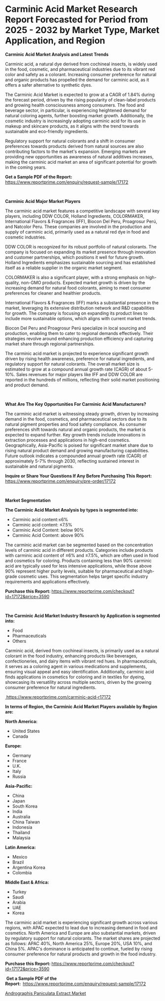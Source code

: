 <p><h1>Carminic Acid Market Research Report Forecasted for Period from 2025 -  2032 by Market Type, Market Application, and Region</h1></p><p><strong>Carminic Acid Market Analysis and Latest Trends</strong></p>
<p><p>Carminic acid, a natural dye derived from cochineal insects, is widely used in the food, cosmetic, and pharmaceutical industries due to its vibrant red color and safety as a colorant. Increasing consumer preference for natural and organic products has propelled the demand for carminic acid, as it offers a safer alternative to synthetic dyes. </p><p>The Carminic Acid Market is expected to grow at a CAGR of 1.84% during the forecast period, driven by the rising popularity of clean-label products and growing health consciousness among consumers. The food and beverage sector, in particular, is experiencing heightened demand for natural coloring agents, further boosting market growth. Additionally, the cosmetic industry is increasingly adopting carminic acid for its use in makeup and skincare products, as it aligns with the trend towards sustainable and eco-friendly ingredients.</p><p>Regulatory support for natural colorants and a shift in consumer preferences towards products derived from natural sources are also contributing factors to the market's expansion. Emerging markets are providing new opportunities as awareness of natural additives increases, making the carminic acid market an area of significant potential for growth in the coming years.</p></p>
<p><strong>Get a Sample PDF of the Report:&nbsp;</strong> <a href="https://www.reportprime.com/enquiry/request-sample/17172?utm_campaign=2930&utm_medium=2&utm_source=Github&utm_content=ia&utm_term=24032025&utm_id=carminic-acid">https://www.reportprime.com/enquiry/request-sample/17172</a></p>
<p>&nbsp;</p>
<p><strong>Carminic Acid Major Market Players</strong></p>
<p><p>The carminic acid market features a competitive landscape with several key players, including DDW COLOR, Holland Ingredients, COLORMAKER, International Flavors & Fragrances (IFF), Biocon Del Peru, Proagrosur Perú, and Natcolor Peru. These companies are involved in the production and supply of carminic acid, primarily used as a natural red dye in food and cosmetic industries.</p><p>DDW COLOR is recognized for its robust portfolio of natural colorants. The company is focused on expanding its market presence through innovation and customer partnerships, which positions it well for future growth. Holland Ingredients emphasizes sustainable sourcing and has established itself as a reliable supplier in the organic market segment.</p><p>COLORMAKER is also a significant player, with a strong emphasis on high-quality, non-GMO products. Expected market growth is driven by the increasing demand for natural food colorants, aiming to meet consumer preferences for cleaner and healthier products. </p><p>International Flavors & Fragrances (IFF) marks a substantial presence in the market, leveraging its extensive distribution network and R&D capabilities for growth. The company is focusing on expanding its product lines to include more sustainable options, which aligns with current market trends.</p><p>Biocon Del Peru and Proagrosur Perú specialize in local sourcing and production, enabling them to cater to regional demands effectively. Their strategies revolve around enhancing production efficiency and capturing market share through regional partnerships.</p><p>The carminic acid market is projected to experience significant growth driven by rising health awareness, preference for natural ingredients, and regulatory support for natural colorants. The overall market size is estimated to grow at a compound annual growth rate (CAGR) of about 5-10%. Sales revenues for major players like IFF and DDW COLOR are reported in the hundreds of millions, reflecting their solid market positioning and product demand.</p></p>
<p>&nbsp;</p>
<p><strong>What Are The Key Opportunities For Carminic Acid Manufacturers?</strong></p>
<p><p>The carminic acid market is witnessing steady growth, driven by increasing demand in the food, cosmetics, and pharmaceutical sectors due to its natural pigment properties and food safety compliance. As consumer preferences shift towards natural and organic products, the market is expected to expand further. Key growth trends include innovations in extraction processes and applications in high-end cosmetics. Geographically, Asia-Pacific is poised for significant market share due to rising natural product demand and growing manufacturing capabilities. Future outlook indicates a compounded annual growth rate (CAGR) of approximately 5-7% through 2030, reflecting sustained interest in sustainable and natural pigments.</p></p>
<p><strong>Inquire or Share Your Questions If Any Before Purchasing This Report:</strong> <a href="https://www.reportprime.com/enquiry/pre-order/17172?utm_campaign=2930&utm_medium=2&utm_source=Github&utm_content=ia&utm_term=24032025&utm_id=carminic-acid">https://www.reportprime.com/enquiry/pre-order/17172</a></p>
<p>&nbsp;</p>
<p><strong>Market Segmentation</strong></p>
<p><strong>The Carminic Acid Market Analysis by types is segmented into:</strong></p>
<p><ul><li>Carminic acid content:≤6%</li><li>Carminic acid content: ≤7.5%</li><li>Carminic Acid Content: below 90%</li><li>Carminic Acid Content: above 90%</li></ul></p>
<p><p>The carminic acid market can be segmented based on the concentration levels of carminic acid in different products. Categories include products with carminic acid content of ≤6% and ≤7.5%, which are often used in food and cosmetics for coloring. Products containing less than 90% carminic acid are typically used for less intensive applications, while those above 90% represent higher purity levels, suitable for pharmaceutical and high-grade cosmetic uses. This segmentation helps target specific industry requirements and applications effectively.</p></p>
<p><strong>Purchase this Report:&nbsp;</strong><a href="https://www.reportprime.com/checkout?id=17172&price=3590&utm_campaign=2930&utm_medium=2&utm_source=Github&utm_content=ia&utm_term=24032025&utm_id=carminic-acid">https://www.reportprime.com/checkout?id=17172&price=3590</a></p>
<p>&nbsp;</p>
<p><strong>The Carminic Acid Market Industry Research by Application is segmented into:</strong></p>
<p><ul><li>Food</li><li>Pharmaceuticals</li><li>Others</li></ul></p>
<p><p>Carminic acid, derived from cochineal insects, is primarily used as a natural colorant in the food industry, enhancing products like beverages, confectioneries, and dairy items with vibrant red hues. In pharmaceuticals, it serves as a coloring agent in various medications and supplements, ensuring visual appeal and easy identification. Additionally, carminic acid finds applications in cosmetics for coloring and in textiles for dyeing, showcasing its versatility across multiple sectors, driven by the growing consumer preference for natural ingredients.</p></p>
<p><a href="https://www.reportprime.com/carminic-acid-r17172?utm_campaign=2930&utm_medium=2&utm_source=Github&utm_content=ia&utm_term=24032025&utm_id=carminic-acid">&nbsp;https://www.reportprime.com/carminic-acid-r17172</a></p>
<p><strong>In terms of Region, the Carminic Acid Market Players available by Region are:</strong></p>
<p>
    <p> <strong> North America: </strong>
        <ul>
            <li>United States</li>
            <li>Canada</li>
        </ul>
        </p> 
    <p> <strong> Europe: </strong>
        <ul>
            <li>Germany</li>
            <li>France</li>
            <li>U.K.</li>
            <li>Italy</li>
            <li>Russia</li>
        </ul>
        </p> 
    <p> <strong> Asia-Pacific: </strong>
        <ul>
            <li>China</li>
            <li>Japan</li>
            <li>South Korea</li>
            <li>India</li>
            <li>Australia</li>
            <li>China Taiwan</li>
            <li>Indonesia</li>
            <li>Thailand</li>
            <li>Malaysia</li>
        </ul>
        </p> 
    <p> <strong> Latin America: </strong>
        <ul>
            <li>Mexico</li>
            <li>Brazil</li>
            <li>Argentina Korea</li>
            <li>Colombia</li>
        </ul>
        </p> 
    <p> <strong> Middle East & Africa: </strong>
        <ul>
            <li>Turkey</li>
            <li>Saudi</li>
            <li>Arabia</li>
            <li>UAE</li>
            <li>Korea</li>
        </ul>
    </p>
    </p>
<p><p>The carminic acid market is experiencing significant growth across various regions, with APAC expected to lead due to increasing demand in food and cosmetics. North America and Europe are also substantial markets, driven by regulatory support for natural colorants. The market shares are projected as follows: APAC 40%, North America 25%, Europe 20%, USA 10%, and China 5%. APAC's dominance is anticipated to continue, fueled by rising consumer preference for natural products and growth in the food industry.</p></p>
<p><strong>Purchase this Report: </strong><a href="https://www.reportprime.com/checkout?id=17172&price=3590&utm_campaign=2930&utm_medium=2&utm_source=Github&utm_content=ia&utm_term=24032025&utm_id=carminic-acid">https://www.reportprime.com/checkout?id=17172&price=3590</a></p>
<p>&nbsp;<strong>Get a Sample PDF of the Report:&nbsp;&nbsp;</strong><a href="https://www.reportprime.com/enquiry/request-sample/17172?utm_campaign=2930&utm_medium=2&utm_source=Github&utm_content=ia&utm_term=24032025&utm_id=carminic-acid">https://www.reportprime.com/enquiry/request-sample/17172</a></p>
<p><strong></strong></p>
<p><p><a href="https://github.com/organophelia8282/Market-Research-Report-List-1/blob/main/andrographis-paniculata-extract-market.md?utm_campaign=2930&utm_medium=2&utm_source=Github&utm_content=ia&utm_term=24032025&utm_id=carminic-acid">Andrographis Paniculata Extract Market</a></p></p>